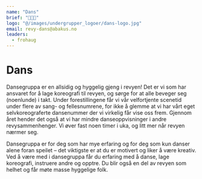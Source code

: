 ```yaml
---
name: "Dans"
brief: "💃💃💃"
logo: "@/images/undergrupper_logoer/dans-logo.jpg"
email: revy-dans@abakus.no
leaders:
  - frohaug
---
```


# Dans

Dansegruppa er en allsidig og hyggelig gjeng i revyen! Det er vi som har ansvaret for å lage koreografi til revyen, og sørge for at alle beveger seg (noenlunde) i takt. Under forestillingene får vi vår velfortjente scenetid under flere av sang- og fellesnumrene, for ikke å glemme at vi har vårt eget selvkoreograferte dansenummer der vi virkelig får vise oss frem. Gjennom året hender det også at vi har mindre danseoppvisninger i andre revysammenhenger. Vi øver fast noen timer i uka, og litt mer når revyen nærmer seg.

Dansegruppa er for deg som har mye erfaring og for deg som kun danser alene foran speilet – det viktigste er at du er motivert og liker å være kreativ. Ved å være med i dansegruppa får du erfaring med å danse, lage koreografi, instruere andre og opptre. Du blir også en del av revyen som helhet og får møte masse hyggelige folk.
